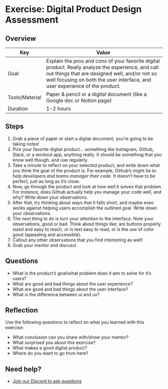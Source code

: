 # Exercise: Digital Product Design Assessment

## Overview

| Key | Value |
| --- | --- |
| Goal | Explain the pros and cons of your favorite digital product. Really analyze the experience, and call out things that are designed well, and/or not so well focusing on both the user interface, and user experience of the product. |
| Tools/Material | Paper & pencil or a digital document (like a Google doc or Notion page) |
| Duration | 1-2 hours |


## Steps

1. Grab a piece of paper or start a digital document, you’re going to be taking notes!
2. Pick your favorite digital product... something like Instagram, Github, Slack, or a workout app, anything really. It should be something that you know well though, and use regularly.
3. Take a minute to reflect on your selected product, and write down what you think the goal of the product is. For example, Github’s might be to *help developers and teams manager their code*. It doesn’t have to be perfect, just as long as it’s close.
4. Now, go through the product and look at how well it solves that problem. For instance, does Github actually help you manage your code well, and why? Write down your observations.
5. After that, try thinking about ways that it falls short, and maybe even works against helping users accomplish the outlined goal. Write down your observations.
6. The next thing to do is turn your attention to the interface. Note your observations, good or bad. Think about things like; are buttons properly sized and easy to reach, or is text easy to read, or is the use of color good (appealing and accessible).
7. Callout any other observations that you find interesting as well!
8. Grab your mentor and discuss!


## Questions

- What is the product’s goal/what problem does it aim to solve for it’s users?
- What are good and bad things about the user experience?
- What are good and bad things about the user interface?
- What is the difference between ui and ux?

## Reflection

Use the following questions to reflect on what you learned with this exercise:

- What conclusion can you share with/show your mentor?
- What surprised you about this exercise?
- What makes a good digital product?  
- Where do you want to go from here?

## Need help?

- [Join our Discord to ask questions](https://discord.gg/bDVYvG3Czd)

